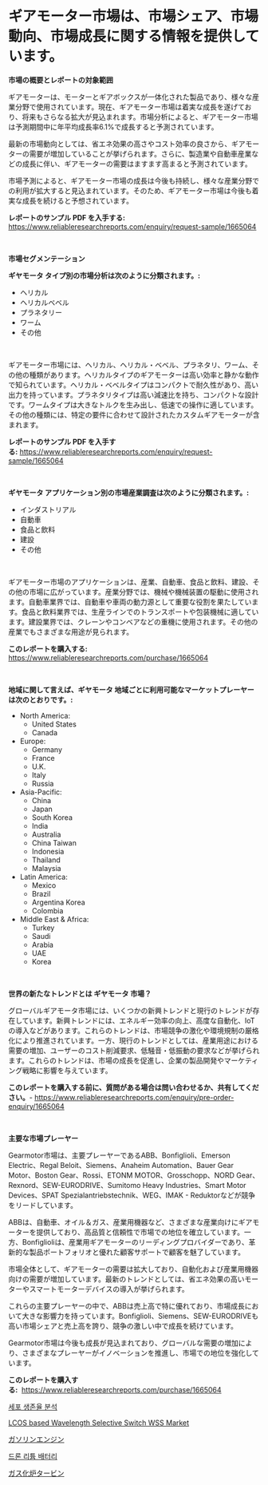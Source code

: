 <p><h1>ギアモーター市場は、市場シェア、市場動向、市場成長に関する情報を提供しています。</h1></p><p><strong>市場の概要とレポートの対象範囲</strong></p>
<p><p>ギアモーターは、モーターとギアボックスが一体化された製品であり、様々な産業分野で使用されています。現在、ギアモーター市場は着実な成長を遂げており、将来もさらなる拡大が見込まれます。市場分析によると、ギアモーター市場は予測期間中に年平均成長率6.1%で成長すると予測されています。</p><p>最新の市場動向としては、省エネ効果の高さやコスト効率の良さから、ギアモーターの需要が増加していることが挙げられます。さらに、製造業や自動車産業などの成長に伴い、ギアモーターの需要はますます高まると予測されています。</p><p>市場予測によると、ギアモーター市場の成長は今後も持続し、様々な産業分野での利用が拡大すると見込まれています。そのため、ギアモーター市場は今後も着実な成長を続けると予想されています。</p></p>
<p><strong>レポートのサンプル PDF を入手する:</strong> <a href="https://www.reliableresearchreports.com/enquiry/request-sample/1665064">https://www.reliableresearchreports.com/enquiry/request-sample/1665064</a></p>
<p>&nbsp;</p>
<p><strong>市場セグメンテーション</strong></p>
<p><strong>ギヤモータ タイプ別の市場分析は次のように分類されます。:</strong></p>
<p><ul><li>ヘリカル</li><li>ヘリカルベベル</li><li>プラネタリー</li><li>ワーム</li><li>その他</li></ul></p>
<p>&nbsp;</p>
<p><p>ギアモーター市場には、ヘリカル、ヘリカル・ベベル、プラネタリ、ワーム、その他の種類があります。ヘリカルタイプのギアモーターは高い効率と静かな動作で知られています。ヘリカル・ベベルタイプはコンパクトで耐久性があり、高い出力を持っています。プラネタリタイプは高い減速比を持ち、コンパクトな設計です。ワームタイプは大きなトルクを生み出し、低速での操作に適しています。その他の種類には、特定の要件に合わせて設計されたカスタムギアモーターが含まれます。</p></p>
<p><strong>レポートのサンプル PDF を入手する:</strong>&nbsp;<a href="https://www.reliableresearchreports.com/enquiry/request-sample/1665064">https://www.reliableresearchreports.com/enquiry/request-sample/1665064</a></p>
<p>&nbsp;</p>
<p><strong> ギヤモータ アプリケーション別の市場産業調査は次のように分類されます。:</strong></p>
<p><ul><li>インダストリアル</li><li>自動車</li><li>食品と飲料</li><li>建設</li><li>その他</li></ul></p>
<p>&nbsp;</p>
<p><p>ギアモーター市場のアプリケーションは、産業、自動車、食品と飲料、建設、その他の市場に広がっています。産業分野では、機械や機械装置の駆動に使用されます。自動車業界では、自動車や車両の動力源として重要な役割を果たしています。食品と飲料業界では、生産ラインでのトランスポートや包装機械に適しています。建設業界では、クレーンやコンベアなどの重機に使用されます。その他の産業でもさまざまな用途が見られます。</p></p>
<p><strong>このレポートを購入する:</strong>&nbsp; <a href="https://www.reliableresearchreports.com/purchase/1665064">https://www.reliableresearchreports.com/purchase/1665064</a></p>
<p>&nbsp;</p>
<p><strong>地域に関して言えば、ギヤモータ 地域ごとに利用可能なマーケットプレーヤーは次のとおりです。:</strong></p>
<p><ul>
    <li>
        North America:
        <ul>
            <li>United States</li>
            <li>Canada</li>
        </ul>
    </li>
    <li>
        Europe:
        <ul>
            <li>Germany</li>
            <li>France</li>
            <li>U.K.</li>
            <li>Italy</li>
            <li>Russia</li>
        </ul>
    </li>
    <li>
        Asia-Pacific:
        <ul>
            <li>China</li>
            <li>Japan</li>
            <li>South Korea</li>
            <li>India</li>
            <li>Australia</li>
            <li>China Taiwan</li>
            <li>Indonesia</li>
            <li>Thailand</li>
            <li>Malaysia</li>
        </ul>
    </li>
    <li>
        Latin America:
        <ul>
            <li>Mexico</li>
            <li>Brazil</li>
            <li>Argentina Korea</li>
            <li>Colombia</li>
        </ul>
    </li>
    <li>
        Middle East & Africa:
        <ul>
            <li>Turkey</li>
            <li>Saudi</li>
            <li>Arabia</li>
            <li>UAE</li>
            <li>Korea</li>
        </ul>
    </li>
    </ul></p>
<p>&nbsp;</p>
<p><strong>世界の新たなトレンドとは ギヤモータ 市場？</strong></p>
<p><p>グローバルギアモータ市場には、いくつかの新興トレンドと現行のトレンドが存在しています。新興トレンドには、エネルギー効率の向上、高度な自動化、IoTの導入などがあります。これらのトレンドは、市場競争の激化や環境規制の厳格化により推進されています。一方、現行のトレンドとしては、産業用途における需要の増加、ユーザーのコスト削減要求、低騒音・低振動の要求などが挙げられます。これらのトレンドは、市場の成長を促進し、企業の製品開発やマーケティング戦略に影響を与えています。</p></p>
<p><strong>このレポートを購入する前に、質問がある場合は問い合わせるか、共有してください。</strong>- <a href="https://www.reliableresearchreports.com/enquiry/pre-order-enquiry/1665064">https://www.reliableresearchreports.com/enquiry/pre-order-enquiry/1665064</a></p>
<p>&nbsp;</p>
<p><strong>主要な市場プレーヤー</strong></p>
<p><p>Gearmotor市場は、主要プレーヤーであるABB、Bonfiglioli、Emerson Electric、Regal Beloit、Siemens、Anaheim Automation、Bauer Gear Motor、Boston Gear、Rossi、ETONM MOTOR、Grosschopp、NORD Gear、Rexnord、SEW-EURODRIVE、Sumitomo Heavy Industries、Smart Motor Devices、SPAT Spezialantriebstechnik、WEG、IMAK - Reduktorなどが競争をリードしています。</p><p>ABBは、自動車、オイル＆ガス、産業用機器など、さまざまな産業向けにギアモーターを提供しており、高品質と信頼性で市場での地位を確立しています。一方、Bonfiglioliは、産業用ギアモーターのリーディングプロバイダーであり、革新的な製品ポートフォリオと優れた顧客サポートで顧客を魅了しています。</p><p>市場全体として、ギアモーターの需要は拡大しており、自動化および産業用機器向けの需要が増加しています。最新のトレンドとしては、省エネ効果の高いモーターやスマートモーターデバイスの導入が挙げられます。</p><p>これらの主要プレーヤーの中で、ABBは売上高で特に優れており、市場成長において大きな影響力を持っています。Bonfiglioli、Siemens、SEW-EURODRIVEも高い市場シェアと売上高を誇り、競争の激しい中で成長を続けています。</p><p>Gearmotor市場は今後も成長が見込まれており、グローバルな需要の増加により、さまざまなプレーヤーがイノベーションを推進し、市場での地位を強化しています。</p></p>
<p><strong>このレポートを購入する:</strong>&nbsp;&nbsp;<a href="https://www.reliableresearchreports.com/purchase/1665064">https://www.reliableresearchreports.com/purchase/1665064</a></p>
<p><p><a href="https://medium.com/@dadanedu33/%EC%84%B8%ED%8F%AC-%EC%83%9D%EC%A1%B4%EC%9C%A8-%EC%8B%A4%ED%97%98-%EC%8B%9C%EC%9E%A5-%EC%A7%80%ED%91%9C-%ED%95%B4%EB%8F%85-%EC%8B%9C%EC%9E%A5-%EC%A0%90%EC%9C%A0%EC%9C%A8-%ED%8A%B8%EB%A0%8C%EB%93%9C-%EB%B0%8F-%EC%84%B1%EC%9E%A5-%ED%8C%A8%ED%84%B4-622fa5debdf0">세포 생존율 분석</a></p><p><a href="https://github.com/Sherrillcrooksxa8i18ucf2m/Market-Research-Report-List-1/blob/main/lcos-based-wavelength-selective-switch-wss-market.md">LCOS based Wavelength Selective Switch WSS Market</a></p><p><a href="https://github.com/JacksonWiza1924/Market-Research-Report-List-1/blob/main/821596914529.md">ガソリンエンジン</a></p><p><a href="https://github.com/RichardLueilwitz787/Market-Research-Report-List-1/blob/main/979473013686.md">드론 리튬 배터리</a></p><p><a href="https://github.com/Calvi3ynJerde867/Market-Research-Report-List-1/blob/main/127918514528.md">ガス化炉タービン</a></p></p>